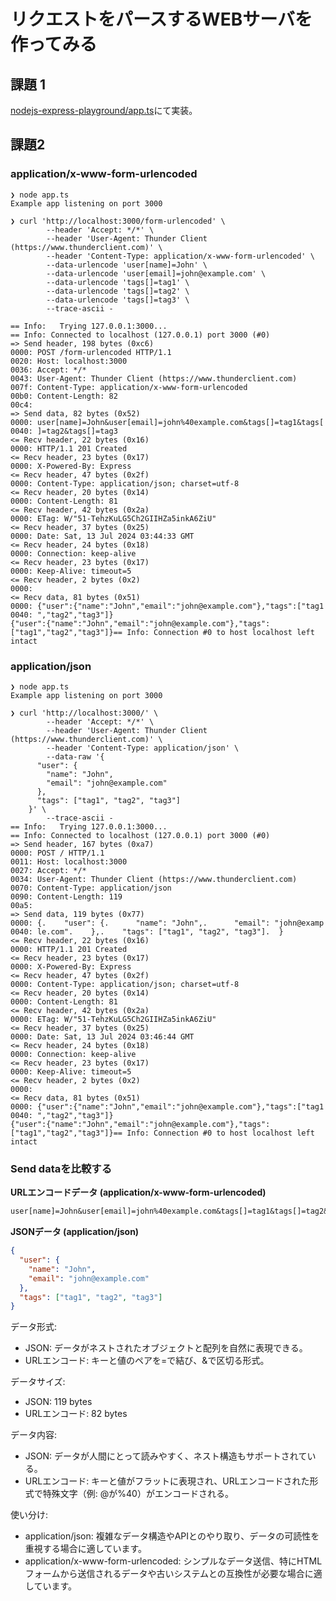 # リクエストをパースするWEBサーバを作ってみる

## 課題 1

[nodejs-express-playground/app.ts](https://github.com/UR-deR/nodejs-express-playground/blob/main/app.ts)にて実装。


## 課題2

### application/x-www-form-urlencoded

```shell
❯ node app.ts
Example app listening on port 3000

❯ curl 'http://localhost:3000/form-urlencoded' \
        --header 'Accept: */*' \
        --header 'User-Agent: Thunder Client (https://www.thunderclient.com)' \
        --header 'Content-Type: application/x-www-form-urlencoded' \
        --data-urlencode 'user[name]=John' \
        --data-urlencode 'user[email]=john@example.com' \
        --data-urlencode 'tags[]=tag1' \
        --data-urlencode 'tags[]=tag2' \
        --data-urlencode 'tags[]=tag3' \
        --trace-ascii -

== Info:   Trying 127.0.0.1:3000...
== Info: Connected to localhost (127.0.0.1) port 3000 (#0)
=> Send header, 198 bytes (0xc6)
0000: POST /form-urlencoded HTTP/1.1
0020: Host: localhost:3000
0036: Accept: */*
0043: User-Agent: Thunder Client (https://www.thunderclient.com)
007f: Content-Type: application/x-www-form-urlencoded
00b0: Content-Length: 82
00c4:
=> Send data, 82 bytes (0x52)
0000: user[name]=John&user[email]=john%40example.com&tags[]=tag1&tags[
0040: ]=tag2&tags[]=tag3
<= Recv header, 22 bytes (0x16)
0000: HTTP/1.1 201 Created
<= Recv header, 23 bytes (0x17)
0000: X-Powered-By: Express
<= Recv header, 47 bytes (0x2f)
0000: Content-Type: application/json; charset=utf-8
<= Recv header, 20 bytes (0x14)
0000: Content-Length: 81
<= Recv header, 42 bytes (0x2a)
0000: ETag: W/"51-TehzKuLG5Ch2GIIHZa5inkA6ZiU"
<= Recv header, 37 bytes (0x25)
0000: Date: Sat, 13 Jul 2024 03:44:33 GMT
<= Recv header, 24 bytes (0x18)
0000: Connection: keep-alive
<= Recv header, 23 bytes (0x17)
0000: Keep-Alive: timeout=5
<= Recv header, 2 bytes (0x2)
0000:
<= Recv data, 81 bytes (0x51)
0000: {"user":{"name":"John","email":"john@example.com"},"tags":["tag1
0040: ","tag2","tag3"]}
{"user":{"name":"John","email":"john@example.com"},"tags":["tag1","tag2","tag3"]}== Info: Connection #0 to host localhost left intact
```


### application/json


```shell
❯ node app.ts
Example app listening on port 3000

❯ curl 'http://localhost:3000/' \
        --header 'Accept: */*' \
        --header 'User-Agent: Thunder Client (https://www.thunderclient.com)' \
        --header 'Content-Type: application/json' \
        --data-raw '{
      "user": {
        "name": "John",
        "email": "john@example.com"
      },
      "tags": ["tag1", "tag2", "tag3"]
    }' \
        --trace-ascii -
== Info:   Trying 127.0.0.1:3000...
== Info: Connected to localhost (127.0.0.1) port 3000 (#0)
=> Send header, 167 bytes (0xa7)
0000: POST / HTTP/1.1
0011: Host: localhost:3000
0027: Accept: */*
0034: User-Agent: Thunder Client (https://www.thunderclient.com)
0070: Content-Type: application/json
0090: Content-Length: 119
00a5:
=> Send data, 119 bytes (0x77)
0000: {.    "user": {.      "name": "John",.      "email": "john@examp
0040: le.com".    },.    "tags": ["tag1", "tag2", "tag3"].  }
<= Recv header, 22 bytes (0x16)
0000: HTTP/1.1 201 Created
<= Recv header, 23 bytes (0x17)
0000: X-Powered-By: Express
<= Recv header, 47 bytes (0x2f)
0000: Content-Type: application/json; charset=utf-8
<= Recv header, 20 bytes (0x14)
0000: Content-Length: 81
<= Recv header, 42 bytes (0x2a)
0000: ETag: W/"51-TehzKuLG5Ch2GIIHZa5inkA6ZiU"
<= Recv header, 37 bytes (0x25)
0000: Date: Sat, 13 Jul 2024 03:46:44 GMT
<= Recv header, 24 bytes (0x18)
0000: Connection: keep-alive
<= Recv header, 23 bytes (0x17)
0000: Keep-Alive: timeout=5
<= Recv header, 2 bytes (0x2)
0000:
<= Recv data, 81 bytes (0x51)
0000: {"user":{"name":"John","email":"john@example.com"},"tags":["tag1
0040: ","tag2","tag3"]}
{"user":{"name":"John","email":"john@example.com"},"tags":["tag1","tag2","tag3"]}== Info: Connection #0 to host localhost left intact
```

### Send dataを比較する

**URLエンコードデータ (application/x-www-form-urlencoded)**

```txt
user[name]=John&user[email]=john%40example.com&tags[]=tag1&tags[]=tag2&tags[]=tag3
```

**JSONデータ (application/json)**

```json
{
  "user": {
    "name": "John",
    "email": "john@example.com"
  },
  "tags": ["tag1", "tag2", "tag3"]
}
```

データ形式:

- JSON: データがネストされたオブジェクトと配列を自然に表現できる。
- URLエンコード: キーと値のペアを=で結び、&で区切る形式。

データサイズ:

- JSON: 119 bytes
- URLエンコード: 82 bytes

データ内容:

- JSON: データが人間にとって読みやすく、ネスト構造もサポートされている。
- URLエンコード: キーと値がフラットに表現され、URLエンコードされた形式で特殊文字（例: @が%40）がエンコードされる。


使い分け: 

- application/json: 複雑なデータ構造やAPIとのやり取り、データの可読性を重視する場合に適しています。
- application/x-www-form-urlencoded: シンプルなデータ送信、特にHTMLフォームから送信されるデータや古いシステムとの互換性が必要な場合に適しています。